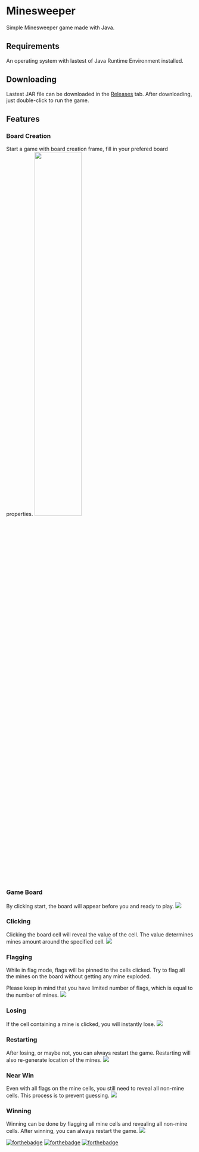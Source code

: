 # Minesweeper
Simple Minesweeper game made with Java.

## Requirements
An operating system with lastest of Java Runtime Environment installed.

## Downloading
Lastest JAR file can be downloaded in the [Releases](https://github.com/810Teams/Minesweeper/releases) tab. After downloading, just double-click to run the game.

## Features
### Board Creation
Start a game with board creation frame, fill in your prefered board properties.
<img width="50%" src="screenshots/intro.png">

### Game Board
By clicking start, the board will appear before you and ready to play.
![](screenshots/game-first.png)

### Clicking
Clicking the board cell will reveal the value of the cell. The value determines mines amount around the specified cell.
![](screenshots/game-click.png)

### Flagging
While in flag mode, flags will be pinned to the cells clicked. Try to flag all the mines on the board without getting any mine exploded.

Please keep in mind that you have limited number of flags, which is equal to the number of mines.
![](screenshots/game-flag.png)

### Losing
If the cell containing a mine is clicked, you will instantly lose.
![](screenshots/game-lose.png)

### Restarting
After losing, or maybe not, you can always restart the game. Restarting will also re-generate location of the mines.
![](screenshots/game-restart.png)

### Near Win
Even with all flags on the mine cells, you still need to reveal all non-mine cells. This process is to prevent guessing.
![](screenshots/game-near-win.png)

### Winning
Winning can be done by flagging all mine cells and revealing all non-mine cells. After winning, you can always restart the game.
![](screenshots/game-win.png)

[![forthebadge](https://forthebadge.com/images/badges/made-with-java.svg)](https://forthebadge.com)
[![forthebadge](https://forthebadge.com/images/badges/built-by-developers.svg)](https://forthebadge.com)
[![forthebadge](https://forthebadge.com/images/badges/built-with-love.svg)](https://forthebadge.com)